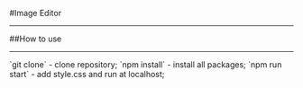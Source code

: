 #Image Editor
<hr>
##How to use
<hr>
`git clone` - clone repository;
`npm install` - install all packages;
`npm run start` - add style.css and run at localhost;